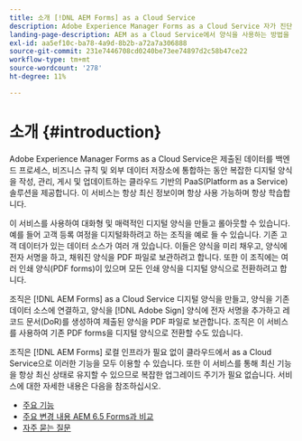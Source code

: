 ```yaml
---
title: 소개 [!DNL AEM Forms] as a Cloud Service
description: Adobe Experience Manager Forms as a Cloud Service 자가 진단 리소스 및 설명서 링크
landing-page-description: AEM as a Cloud Service에서 양식을 사용하는 방법을 이해합니다.
exl-id: aa5ef10c-ba78-4a9d-8b2b-a72a7a306888
source-git-commit: 231e7446708cd0240be73ee74897d2c58b47ce22
workflow-type: tm+mt
source-wordcount: '278'
ht-degree: 11%

---
```


# 소개 {#introduction}

Adobe Experience Manager Forms as a Cloud Service은 제출된 데이터를 백엔드 프로세스, 비즈니스 규칙 및 외부 데이터 저장소에 통합하는 동안 복잡한 디지털 양식을 작성, 관리, 게시 및 업데이트하는 클라우드 기반의 PaaS(Platform as a Service) 솔루션을 제공합니다. 이 서비스는 항상 최신 정보이며 항상 사용 가능하며 항상 학습합니다.

이 서비스를 사용하여 대화형 및 매력적인 디지털 양식을 만들고 롤아웃할 수 있습니다. 예를 들어 고객 등록 여정을 디지털화하려고 하는 조직을 예로 들 수 있습니다. 기존 고객 데이터가 있는 데이터 소스가 여러 개 있습니다. 이들은 양식을 미리 채우고, 양식에 전자 서명을 하고, 채워진 양식을 PDF 파일로 보관하려고 합니다. 또한 이 조직에는 여러 인쇄 양식(PDF forms)이 있으며 모든 인쇄 양식을 디지털 양식으로 전환하려고 합니다.

조직은 [!DNL AEM Forms] as a Cloud Service 디지털 양식을 만들고, 양식을 기존 데이터 소스에 연결하고, 양식을 [!DNL Adobe Sign] 양식에 전자 서명을 추가하고 레코드 문서(DoR)를 생성하여 제출된 양식을 PDF 파일로 보관합니다. 조직은 이 서비스를 사용하여 기존 PDF forms을 디지털 양식으로 전환할 수도 있습니다.

조직은 [!DNL AEM Forms] 로컬 인프라가 필요 없이 클라우드에서 as a Cloud Service으로 이러한 기능을 모두 이용할 수 있습니다. 또한 이 서비스를 통해 최신 기능을 항상 최신 상태로 유지할 수 있으므로 복잡한 업그레이드 주기가 필요 없습니다. 서비스에 대한 자세한 내용은 다음을 참조하십시오.

* [주요 기능](key-features.md)
* [주요 변경 내용 AEM 6.5 Forms과 비교](notable-changes.md)
* [자주 묻는 질문](faq.md)
